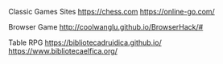 
Classic Games Sites
https://chess.com
https://online-go.com/

Browser Game
http://coolwanglu.github.io/BrowserHack/#

Table RPG
https://bibliotecadruidica.github.io/
https://www.bibliotecaelfica.org/
